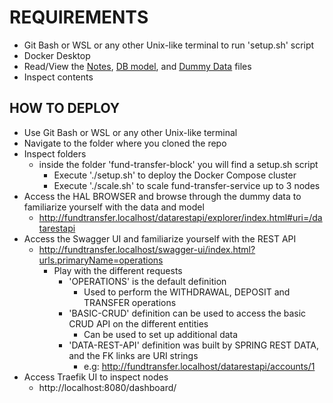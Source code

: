 # REQUIREMENTS

- Git Bash or WSL or any other Unix-like terminal to run 'setup.sh' script
- Docker Desktop
- Read/View the [Notes](docs/NOTES.md), [DB model](docs/DB_MODEL.md), and [Dummy Data](docs/DUMMY_DATA_DESCRIPTION.md) files
- Inspect contents

## HOW TO DEPLOY

- Use Git Bash or WSL or any other Unix-like terminal
- Navigate to the folder where you cloned the repo
- Inspect folders
  - inside the folder 'fund-transfer-block' you will find a setup.sh script
    - Execute './setup.sh' to deploy the Docker Compose cluster
    - Execute './scale.sh' to scale fund-transfer-service up to 3 nodes
- Access the HAL BROWSER and browse through the dummy data to familiarize yourself with the data and model
  - <http://fundtransfer.localhost/datarestapi/explorer/index.html#uri=/datarestapi>
- Access the Swagger UI and familiarize yourself with the REST API
  - <http://fundtransfer.localhost/swagger-ui/index.html?urls.primaryName=operations>
    - Play with the different requests
      - 'OPERATIONS' is the default definition
        - Used to perform the WITHDRAWAL, DEPOSIT and TRANSFER operations
      - 'BASIC-CRUD' definition can be used to access the basic CRUD API on the different entities
        - Can be used to set up additional data
      - 'DATA-REST-API' definition was built by SPRING REST DATA, and the FK links are URI strings
        - e.g: <http://fundtransfer.localhost/datarestapi/accounts/1>
- Access Traefik UI to inspect nodes
  - http://localhost:8080/dashboard/

